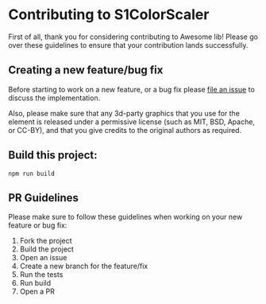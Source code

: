 # Contributing to S1ColorScaler

First of all, thank you for considering contributing to Awesome lib!
Please go over these guidelines to ensure that your contribution lands
successfully.

## Creating a new feature/bug fix

Before starting to work on a new feature, or a bug fix please
    [file an issue](https://github.com/project/new/choose)
                        to discuss the implementation.

   Also, please make sure that any 3d-party graphics that you use
for the element is released under a permissive license (such as
    MIT, BSD, Apache, or CC-BY), and that you give credits to the
original authors as required.

## Build this project:

```
npm run build
```

## PR Guidelines

Please make sure to follow these guidelines when working on your new feature or bug fix:

1. Fork the project
2. Build the project
3. Open an issue
4. Create a new branch for the feature/fix
5. Run the tests
6. Run build
7. Open a PR

